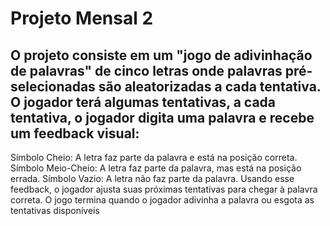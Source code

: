 # Projeto Mensal 2
## O projeto consiste em um "jogo de adivinhação de palavras" de cinco letras onde palavras pré-selecionadas são aleatorizadas a cada tentativa. O jogador terá algumas tentativas, a cada tentativa, o jogador digita uma palavra e recebe um feedback visual:

Símbolo Cheio: A letra faz parte da palavra e está na posição correta.
Símbolo Meio-Cheio: A letra faz parte da palavra, mas está na posição 
errada.
Símbolo Vazio: A letra não faz parte da palavra.
 Usando esse feedback, o jogador ajusta suas próximas tentativas para 
chegar à palavra correta. O jogo termina quando o jogador adivinha a 
palavra ou esgota as tentativas disponíveis

